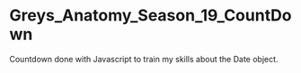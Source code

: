 # Greys_Anatomy_Season_19_CountDown
Countdown done with Javascript to train my skills about the Date object.
